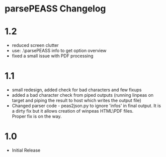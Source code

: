 # parsePEASS Changelog

# 1.2
- reduced screen clutter
- use: .\parsePEASS info to get option overview
- fixed a small issue with PDF processing

# 1.1
- small redesign, added check for bad characters and few fixups
- added a bad character check from piped outputs (running linpeas on target and piping the result to host which writes the output file)
- Changed parser code - peas2json.py to ignore 'infos' in final output. It is a dirty fix but it allows creation of winpeas HTML\PDF files.<br/>
Proper fix is on the way.

# 1.0
- Initial Release
